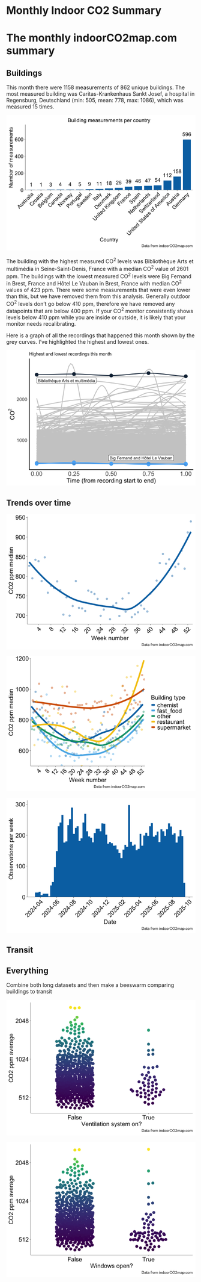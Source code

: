 # Monthly Indoor CO2 Summary


# The monthly indoorCO2map.com summary

## Buildings

This month there were 1158 measurements of 862 unique buildings. The
most measured building was Caritas-Krankenhaus Sankt Josef, a hospital
in Regensburg, Deutschland (min: 505, mean: 778, max: 1086), which was
measured 15 times.

![](README_files/figure-commonmark/unnamed-chunk-7-1.png)

The building with the highest measured CO<sup>2</sup> levels was
Bibliothèque Arts et multimédia in Seine-Saint-Denis, France with a
median CO<sup>2</sup> value of 2601 ppm. The buildings with the lowest
measured CO<sup>2</sup> levels were Big Fernand in Brest, France and
Hôtel Le Vauban in Brest, France with median CO<sup>2</sup> values of
423 ppm. There were some measurements that were even lower than this,
but we have removed them from this analysis. Generally outdoor
CO<sup>2</sup> levels don’t go below 410 ppm, therefore we have removed
any datapoints that are below 400 ppm. If your CO<sup>2</sup> monitor
consistently shows levels below 410 ppm while you are inside or outside,
it is likely that your monitor needs recalibrating.

Here is a graph of all the recordings that happened this month shown by
the grey curves. I’ve highlighted the highest and lowest ones.

![](README_files/figure-commonmark/unnamed-chunk-12-1.png)

## Trends over time

![](README_files/figure-commonmark/unnamed-chunk-14-1.png)

![](README_files/figure-commonmark/unnamed-chunk-15-1.png)

![](README_files/figure-commonmark/unnamed-chunk-16-1.png)

## Transit

## Everything

Combine both long datasets and then make a beeswarm comparing buildings
to transit

![](README_files/figure-commonmark/unnamed-chunk-17-1.png)

![](README_files/figure-commonmark/unnamed-chunk-18-1.png)
